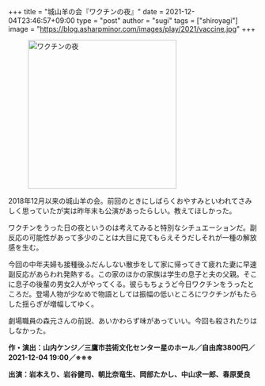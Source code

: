 +++
title = "城山羊の会『ワクチンの夜』"
date = 2021-12-04T23:46:57+09:00
type = "post"
author = "sugi"
tags = ["shiroyagi"]
image = "https://blog.asharpminor.com/images/play/2021/vaccine.jpg"
+++
<figure class="alignleft"><img src="/images/play/2021/vaccine.jpg" alt="ワクチンの夜" style="width: 300px !important;"></figure>

2018年12月以来の城山羊の会。前回のときにしばらくおやすみといわれてさみしく思っていたが実は昨年末も公演があったらしい。教えてほしかった。

ワクチンをうった日の夜というのは考えてみると特別なシチュエーションだ。副反応の可能性があって多少のことは大目に見てもらえそうだしそれが一種の解放感を生む。

今回の中年夫婦も接種後ふだんしない散歩をして家に帰ってきて疲れた妻に早速副反応があらわれ発熱する。この家のほかの家族は学生の息子と夫の父親。そこに息子の後輩の男女2人がやってくる。彼らもちょうど今日ワクチンをうったところだ。登場人物が少なめで物語としては振幅の低いところにワクチンがもたらした揺らぎが増幅してゆく。

劇場職員の森元さんの前説、あいかわらず味があっていい。今回も殺されたりはしなかった。

**作・演出：山内ケンジ／三鷹市芸術文化センター星のホール／自由席3800円／2021-12-04 19:00／※※※**

**出演：岩本えり、岩谷健司、朝比奈竜生、岡部たかし、中山求一郎、春原愛良**